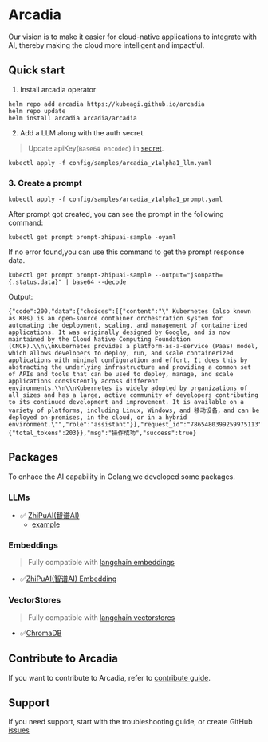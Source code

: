 # Arcadia

Our vision is to make it easier for cloud-native applications to integrate with AI, thereby making the cloud more intelligent and impactful.

## Quick start

1. Install arcadia operator

```shell
helm repo add arcadia https://kubeagi.github.io/arcadia
helm repo update
helm install arcadia arcadia/arcadia
```

2. Add a LLM along with the auth secret

> Update apiKey(`Base64 encoded`) in [secret](https://github.com/kubeagi/arcadia/blob/main/config/samples/arcadia_v1alpha1_llm.yaml#L7).

```shell
kubectl apply -f config/samples/arcadia_v1alpha1_llm.yaml
```

### 3. Create a prompt

```shell
kubectl apply -f config/samples/arcadia_v1alpha1_prompt.yaml
```

After prompt got created, you can see the prompt in the following command:

```shell
kubectl get prompt prompt-zhipuai-sample -oyaml
```

If no error found,you can use this command to get the prompt response data.

```shell
kubectl get prompt prompt-zhipuai-sample --output="jsonpath={.status.data}" | base64 --decode
```

Output:

```shell
{"code":200,"data":{"choices":[{"content":"\" Kubernetes (also known as K8s) is an open-source container orchestration system for automating the deployment, scaling, and management of containerized applications. It was originally designed by Google, and is now maintained by the Cloud Native Computing Foundation (CNCF).\\n\\nKubernetes provides a platform-as-a-service (PaaS) model, which allows developers to deploy, run, and scale containerized applications with minimal configuration and effort. It does this by abstracting the underlying infrastructure and providing a common set of APIs and tools that can be used to deploy, manage, and scale applications consistently across different environments.\\n\\nKubernetes is widely adopted by organizations of all sizes and has a large, active community of developers contributing to its continued development and improvement. It is available on a variety of platforms, including Linux, Windows, and 移动设备，and can be deployed on-premises, in the cloud, or in a hybrid environment.\"","role":"assistant"}],"request_id":"7865480399259975113","task_id":"7865480399259975113","task_status":"SUCCESS","usage":{"total_tokens":203}},"msg":"操作成功","success":true}
```

## Packages

To enhace the AI capability in Golang,we developed some packages.

### LLMs

- ✅ [ZhiPuAI(智谱AI)](https://github.com/kubeagi/arcadia/tree/main/pkg/llms/zhipuai)
  - [example](https://github.com/kubeagi/arcadia/blob/main/examples/zhipuai/main.go)

### Embeddings

> Fully compatible with [langchain embeddings](https://github.com/tmc/langchaingo/tree/main/embeddings)

- ✅[ZhiPuAI(智谱AI) Embedding](https://github.com/kubeagi/arcadia/tree/main/pkg/embeddings/zhipuai)

### VectorStores

> Fully compatible with [langchain vectorstores](https://github.com/tmc/langchaingo/tree/main/vectorstores)

- ✅[ChromaDB](https://github.com/tmc/langchaingo/tree/main/vectorstores)

## Contribute to Arcadia

If you want to contribute to Arcadia, refer to [contribute guide](CONTRIBUTING.md).

## Support

If you need support, start with the troubleshooting guide, or create GitHub [issues](https://github.com/kubeagi/arcadia/issues/new)
